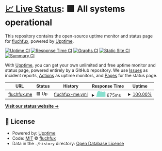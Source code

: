 # [📈 Live Status](https://fluchfux.github.io/fuxup): <!--live status--> **🟩 All systems operational**

This repository contains the open-source uptime monitor and status page for [fluchfux](https://fluchfux.github.io/fuxup), powered by [Upptime](https://github.com/upptime/upptime).

[![Uptime CI](https://github.com/fluchfux/fuxup/workflows/Uptime%20CI/badge.svg)](https://github.com/fluchfux/fuxup/actions?query=workflow%3A%22Uptime+CI%22)
[![Response Time CI](https://github.com/fluchfux/fuxup/workflows/Response%20Time%20CI/badge.svg)](https://github.com/fluchfux/fuxup/actions?query=workflow%3A%22Response+Time+CI%22)
[![Graphs CI](https://github.com/fluchfux/fuxup/workflows/Graphs%20CI/badge.svg)](https://github.com/fluchfux/fuxup/actions?query=workflow%3A%22Graphs+CI%22)
[![Static Site CI](https://github.com/fluchfux/fuxup/workflows/Static%20Site%20CI/badge.svg)](https://github.com/fluchfux/fuxup/actions?query=workflow%3A%22Static+Site+CI%22)
[![Summary CI](https://github.com/fluchfux/fuxup/workflows/Summary%20CI/badge.svg)](https://github.com/fluchfux/fuxup/actions?query=workflow%3A%22Summary+CI%22)

With [Upptime](https://upptime.js.org), you can get your own unlimited and free uptime monitor and status page, powered entirely by a GitHub repository. We use [Issues](https://github.com/fluchfux/fuxup/issues) as incident reports, [Actions](https://github.com/fluchfux/fuxup/actions) as uptime monitors, and [Pages](https://fluchfux.github.io/fuxup) for the status page.

<!--start: status pages-->
<!-- This summary is generated by Upptime (https://github.com/upptime/upptime) -->
<!-- Do not edit this manually, your changes will be overwritten -->
<!-- prettier-ignore -->
| URL | Status | History | Response Time | Uptime |
| --- | ------ | ------- | ------------- | ------ |
| <img alt="" src="https://favicons.githubusercontent.com/fluchfux.me" height="13"> [fluchfux.me](https://fluchfux.me) | 🟩 Up | [fluchfux-me.yml](https://github.com/fluchfux/fuxup/commits/HEAD/history/fluchfux-me.yml) | <details><summary><img alt="Response time graph" src="./graphs/fluchfux-me/response-time-week.png" height="20"> 675ms</summary><br><a href="https://fluchfux.github.io/fuxup/history/fluchfux-me"><img alt="Response time 639" src="https://img.shields.io/endpoint?url=https%3A%2F%2Fraw.githubusercontent.com%2Ffluchfux%2Ffuxup%2FHEAD%2Fapi%2Ffluchfux-me%2Fresponse-time.json"></a><br><a href="https://fluchfux.github.io/fuxup/history/fluchfux-me"><img alt="24-hour response time 691" src="https://img.shields.io/endpoint?url=https%3A%2F%2Fraw.githubusercontent.com%2Ffluchfux%2Ffuxup%2FHEAD%2Fapi%2Ffluchfux-me%2Fresponse-time-day.json"></a><br><a href="https://fluchfux.github.io/fuxup/history/fluchfux-me"><img alt="7-day response time 675" src="https://img.shields.io/endpoint?url=https%3A%2F%2Fraw.githubusercontent.com%2Ffluchfux%2Ffuxup%2FHEAD%2Fapi%2Ffluchfux-me%2Fresponse-time-week.json"></a><br><a href="https://fluchfux.github.io/fuxup/history/fluchfux-me"><img alt="30-day response time 630" src="https://img.shields.io/endpoint?url=https%3A%2F%2Fraw.githubusercontent.com%2Ffluchfux%2Ffuxup%2FHEAD%2Fapi%2Ffluchfux-me%2Fresponse-time-month.json"></a><br><a href="https://fluchfux.github.io/fuxup/history/fluchfux-me"><img alt="1-year response time 639" src="https://img.shields.io/endpoint?url=https%3A%2F%2Fraw.githubusercontent.com%2Ffluchfux%2Ffuxup%2FHEAD%2Fapi%2Ffluchfux-me%2Fresponse-time-year.json"></a></details> | <details><summary><a href="https://fluchfux.github.io/fuxup/history/fluchfux-me">100.00%</a></summary><a href="https://fluchfux.github.io/fuxup/history/fluchfux-me"><img alt="All-time uptime 99.99%" src="https://img.shields.io/endpoint?url=https%3A%2F%2Fraw.githubusercontent.com%2Ffluchfux%2Ffuxup%2FHEAD%2Fapi%2Ffluchfux-me%2Fuptime.json"></a><br><a href="https://fluchfux.github.io/fuxup/history/fluchfux-me"><img alt="24-hour uptime 100.00%" src="https://img.shields.io/endpoint?url=https%3A%2F%2Fraw.githubusercontent.com%2Ffluchfux%2Ffuxup%2FHEAD%2Fapi%2Ffluchfux-me%2Fuptime-day.json"></a><br><a href="https://fluchfux.github.io/fuxup/history/fluchfux-me"><img alt="7-day uptime 100.00%" src="https://img.shields.io/endpoint?url=https%3A%2F%2Fraw.githubusercontent.com%2Ffluchfux%2Ffuxup%2FHEAD%2Fapi%2Ffluchfux-me%2Fuptime-week.json"></a><br><a href="https://fluchfux.github.io/fuxup/history/fluchfux-me"><img alt="30-day uptime 99.96%" src="https://img.shields.io/endpoint?url=https%3A%2F%2Fraw.githubusercontent.com%2Ffluchfux%2Ffuxup%2FHEAD%2Fapi%2Ffluchfux-me%2Fuptime-month.json"></a><br><a href="https://fluchfux.github.io/fuxup/history/fluchfux-me"><img alt="1-year uptime 99.99%" src="https://img.shields.io/endpoint?url=https%3A%2F%2Fraw.githubusercontent.com%2Ffluchfux%2Ffuxup%2FHEAD%2Fapi%2Ffluchfux-me%2Fuptime-year.json"></a></details>

<!--end: status pages-->

[**Visit our status website →**](https://fluchfux.github.io/fuxup)

## 📄 License

- Powered by: [Upptime](https://github.com/upptime/upptime)
- Code: [MIT](./LICENSE) © [fluchfux](https://fluchfux.github.io/fuxup)
- Data in the `./history` directory: [Open Database License](https://opendatacommons.org/licenses/odbl/1-0/)
